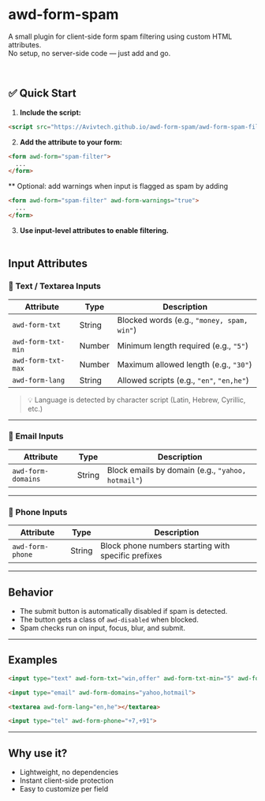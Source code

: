 
# awd-form-spam

A small plugin for client-side form spam filtering using custom HTML attributes.  
No setup, no server-side code — just add and go.

<br>

## ✅ Quick Start

1. **Include the script:**

```html
<script src="https://Avivtech.github.io/awd-form-spam/awd-form-spam-filter.js" defer></script>
```

2. **Add the attribute to your form:**

```html
<form awd-form="spam-filter">
  ...
</form>
```
** Optional: add warnings when input is flagged as spam by adding
```html
<form awd-form="spam-filter" awd-form-warnings="true">
  ...
</form>
```

3. **Use input-level attributes to enable filtering.**
<br><br>
## Input Attributes

### 📝 Text / Textarea Inputs

| Attribute              | Type     | Description                                          |
|------------------------|----------|------------------------------------------------------|
| `awd-form-txt`         | String   | Blocked words (e.g., `"money, spam, win"`)           |
| `awd-form-txt-min`     | Number   | Minimum length required (e.g., `"5"`)                |
| `awd-form-txt-max`     | Number   | Maximum allowed length (e.g., `"30"`)                |
| `awd-form-lang`        | String   | Allowed scripts (e.g., `"en"`, `"en,he"`)            |

> 💡 Language is detected by character script (Latin, Hebrew, Cyrillic, etc.)

---

### 📧 Email Inputs

| Attribute              | Type     | Description                                          |
|------------------------|----------|------------------------------------------------------|
| `awd-form-domains`     | String   | Block emails by domain (e.g., `"yahoo, hotmail"`)    |

---

### 📱 Phone Inputs

| Attribute              | Type     | Description                                          |
|------------------------|----------|------------------------------------------------------|
| `awd-form-phone`       | String   | Block phone numbers starting with specific prefixes  |

---

## Behavior

- The submit button is automatically disabled if spam is detected.
- The button gets a class of `awd-disabled` when blocked.
- Spam checks run on input, focus, blur, and submit.

---

## Examples

```html
<input type="text" awd-form-txt="win,offer" awd-form-txt-min="5" awd-form-txt-max="20">
```

```html
<input type="email" awd-form-domains="yahoo,hotmail">
```

```html
<textarea awd-form-lang="en,he"></textarea>
```

```html
<input type="tel" awd-form-phone="+7,+91">
```

---

## Why use it?

- Lightweight, no dependencies
- Instant client-side protection
- Easy to customize per field
